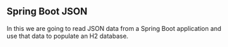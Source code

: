 ## Spring Boot JSON 

In this  we are going to read JSON data from a Spring Boot application
and use that data to populate an H2 database. 

